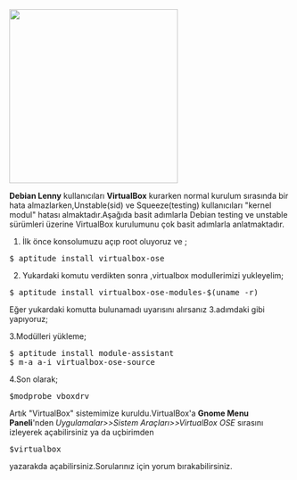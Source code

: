 <html><body><a href="http://img251.imageshack.us/img251/6217/virtualboxlogo.jpg"><img title="VirtualBox Kurulumu" src="http://img251.imageshack.us/img251/6217/virtualboxlogo.jpg" alt="" width="302" height="312"></a>

<strong>Debian Lenny</strong> kullanıcıları <strong>VirtualBox</strong> kurarken normal kurulum sırasında bir hata almazlarken,Unstable(sid) ve Squeeze(testing) kullanıcıları "kernel modul" hatası almaktadır.Aşağıda basit adımlarla Debian testing ve unstable sürümleri üzerine VirtualBox kurulumunu çok basit adımlarla anlatmaktadır.

1. İlk önce konsolumuzu açıp root oluyoruz ve ;
<pre>$ aptitude install virtualbox-ose
</pre>
2. Yukardaki komutu verdikten sonra ,virtualbox modullerimizi yukleyelim;
<pre>$ aptitude install virtualbox-ose-modules-$(uname -r)
</pre>
Eğer yukardaki komutta bulunamadı uyarısını alırsanız 3.adımdaki gibi yapıyoruz;

3.Modülleri yükleme;
<pre>$ aptitude install module-assistant
$ m-a a-i virtualbox-ose-source
</pre>
4.Son olarak;
<pre>$modprobe vboxdrv</pre>
Artık "VirtualBox" sistemimize kuruldu.VirtualBox'a <strong>Gnome Menu Paneli</strong>'nden <em>Uygulamalar&gt;&gt;Sistem Araçları&gt;&gt;VirtualBox OSE</em> sırasını izleyerek açabilirsiniz ya da uçbirimden
<pre>$virtualbox</pre>
yazarakda açabilirsiniz.Sorularınız için yorum bırakabilirsiniz.</body></html>